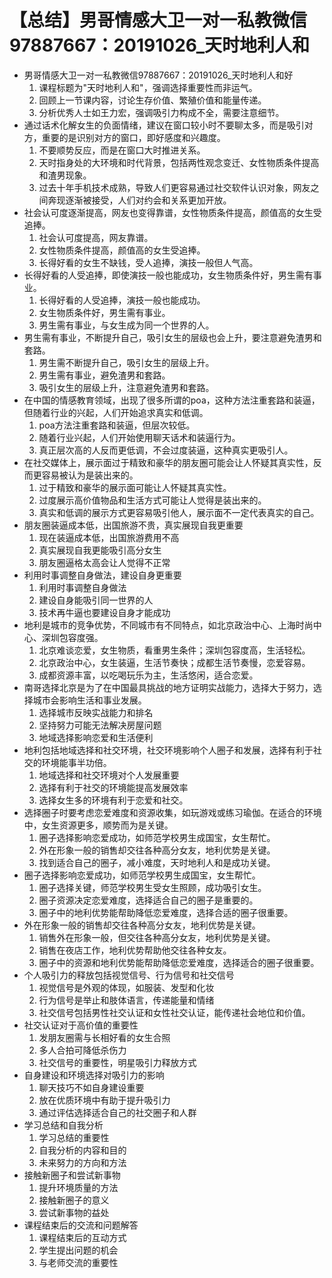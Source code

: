 # 【总结】男哥情感大卫一对一私教微信97887667：20191026_天时地利人和

-   男哥情感大卫一对一私教微信97887667：20191026_天时地利人和好
    1.  课程标题为"天时地利人和"，强调选择重要性而非运气。
    2.  回顾上一节课内容，讨论生存价值、繁殖价值和能量传递。
    3.  分析优秀人士如王力宏，强调吸引力构成不全，需要注意细节。
-   通过话术化解女生的负面情绪，建议在窗口较小时不要聊太多，而是吸引对方，重要的是识别对方的窗口，即好感度和兴趣度。
    1.  不要顺势反应，而是在窗口大时推进关系。
    2.  天时指身处的大环境和时代背景，包括两性观念变迁、女性物质条件提高和渣男现象。
    3.  过去十年手机技术成熟，导致人们更容易通过社交软件认识对象，网友之间奔现逐渐被接受，人们对约会和关系更加开放。
-   社会认可度逐渐提高，网友也变得靠谱，女性物质条件提高，颜值高的女生受追捧。
    1.  社会认可度提高，网友靠谱。
    2.  女性物质条件提高，颜值高的女生受追捧。
    3.  长得好看的女生不缺钱，受人追捧，演技一般但人气高。
-   长得好看的人受追捧，即使演技一般也能成功，女生物质条件好，男生需有事业。
    1.  长得好看的人受追捧，演技一般也能成功。
    2.  女生物质条件好，男生需有事业。
    3.  男生需有事业，与女生成为同一个世界的人。
-   男生需有事业，不断提升自己，吸引女生的层级也会上升，要注意避免渣男和套路。
    1.  男生需不断提升自己，吸引女生的层级上升。
    2.  男生需有事业，避免渣男和套路。
    3.  吸引女生的层级上升，注意避免渣男和套路。
-   在中国的情感教育领域，出现了很多所谓的poa，这种方法注重套路和装逼，但随着行业的兴起，人们开始追求真实和低调。
    1.  poa方法注重套路和装逼，但层次较低。
    2.  随着行业兴起，人们开始使用聊天话术和装逼行为。
    3.  真正层次高的人反而更低调，不会过度装逼，这种真实更吸引人。
-   在社交媒体上，展示面过于精致和豪华的朋友圈可能会让人怀疑其真实性，反而更容易被认为是装出来的。
    1.  过于精致和豪华的展示面可能让人怀疑其真实性。
    2.  过度展示高价值物品和生活方式可能让人觉得是装出来的。
    3.  真实和低调的展示方式更容易吸引他人，展示面不一定代表真实的自己。
-   朋友圈装逼成本低，出国旅游不贵，真实展现自我更重要
    1.  现在装逼成本低，出国旅游费用不高
    2.  真实展现自我更能吸引高分女生
    3.  朋友圈逼格太高会让人觉得不正常
-   利用时事调整自身做法，建设自身更重要
    1.  利用时事调整自身做法
    2.  建设自身能吸引同一世界的人
    3.  技术再牛逼也要建设自身才能成功
-   地利是城市的竞争优势，不同城市有不同特点，如北京政治中心、上海时尚中心、深圳包容度强。
    1.  北京难谈恋爱，女生物质，看重男生条件；深圳包容度高，生活轻松。
    2.  北京政治中心，女生装逼，生活节奏快；成都生活节奏慢，恋爱容易。
    3.  成都资源丰富，以吃喝玩乐为主，生活悠闲，适合恋爱。
-   南哥选择北京是为了在中国最具挑战的地方证明实战能力，选择大于努力，选择城市会影响生活和事业发展。
    1.  选择城市反映实战能力和排名
    2.  坚持努力可能无法解决房屋问题
    3.  地域选择影响恋爱和生活便利
-   地利包括地域选择和社交环境，社交环境影响个人圈子和发展，选择有利于社交的环境能事半功倍。
    1.  地域选择和社交环境对个人发展重要
    2.  选择有利于社交的环境能提高发展效率
    3.  选择女生多的环境有利于恋爱和社交。
-   选择圈子时要考虑恋爱难度和资源收集，如玩游戏或练习瑜伽。在适合的环境中，女生资源更多，顺势而为是关键。
    1.  圈子选择影响恋爱成功，如师范学校男生成国宝，女生帮忙。
    2.  外在形象一般的销售却交往各种高分女友，地利优势是关键。
    3.  找到适合自己的圈子，减小难度，天时地利人和是成功关键。
-   圈子选择影响恋爱成功，如师范学校男生成国宝，女生帮忙。
    1.  圈子选择关键，师范学校男生受女生照顾，成功吸引女生。
    2.  圈子资源决定恋爱难度，选择适合自己的圈子是重要的。
    3.  圈子中的地利优势能帮助降低恋爱难度，选择合适的圈子很重要。
-   外在形象一般的销售却交往各种高分女友，地利优势是关键。
    1.  销售外在形象一般，但交往各种高分女友，地利优势是关键。
    2.  销售在夜店工作，地利优势帮助他交往各种女友。
    3.  圈子中的资源和地利优势能帮助降低恋爱难度，选择适合的圈子很重要。
-   个人吸引力的释放包括视觉信号、行为信号和社交信号
    1.  视觉信号是外观的体现，如服装、发型和化妆
    2.  行为信号是举止和肢体语言，传递能量和情绪
    3.  社交信号包括男性社交认证和女性社交认证，能传递社会地位和价值。
-   社交认证对于高价值的重要性
    1.  发朋友圈需与长相好看的女生合照
    2.  多人合拍可降低杀伤力
    3.  社交信号的重要性，明星吸引力释放方式
-   自身建设和环境选择对吸引力的影响
    1.  聊天技巧不如自身建设重要
    2.  放在优质环境中有助于提升吸引力
    3.  通过评估选择适合自己的社交圈子和人群
-   学习总结和自我分析
    1.  学习总结的重要性
    2.  自我分析的内容和目的
    3.  未来努力的方向和方法
-   接触新圈子和尝试新事物
    1.  提升环境质量的方法
    2.  接触新圈子的意义
    3.  尝试新事物的益处
-   课程结束后的交流和问题解答
    1.  课程结束后的互动方式
    2.  学生提出问题的机会
    3.  与老师交流的重要性